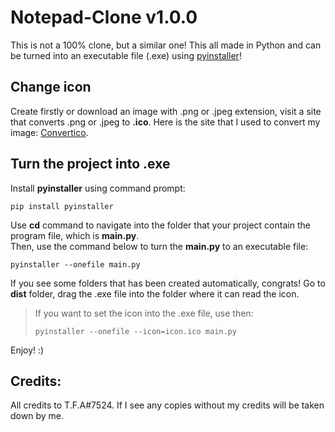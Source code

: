 # Notepad-Clone v1.0.0
This is not a 100% clone, but a similar one! This all made in Python and can be turned into an executable file (.exe) using [pyinstaller](https://pyinstaller.org/en/stable/)!

## Change icon
Create firstly or download an image with .png or .jpeg extension, visit a site that converts .png or .jpeg to **.ico**. Here is the site that I used to convert my image: [Convertico](https://convertico.com/).

## Turn the project into .exe
Install **pyinstaller** using command prompt:

```shell
pip install pyinstaller
```

Use **cd** command to navigate into the folder that your project contain the program file, which is **main.py**.<br>
Then, use the command below to turn the **main.py** to an executable file:

```shell
pyinstaller --onefile main.py
```

If you see some folders that has been created automatically, congrats! Go to **dist** folder, drag the .exe file into the folder where it can read the icon.

> If you want to set the icon into the .exe file, use then:
> ```shell
> pyinstaller --onefile --icon=icon.ico main.py
> ```

Enjoy! :)

## Credits:
All credits to T.F.A#7524. If I see any copies without my credits will be taken down by me.
